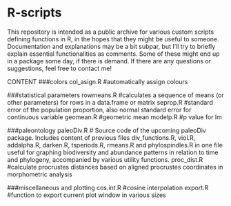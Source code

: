 # R-scripts

This repository is intended as a public archive for various custom scripts defining functions in R, in the hopes that they might be useful to someone. Documentation and explanations may be a bit subpar, but I’ll try to briefly explain essential functionalities as comments. Some of these might end up in a package some day, if there is demand. If there are any questions or suggestions, feel free to contact me!

CONTENT
###colors
col_asign.R #automatically assign colours

###statistical parameters
rowmeans.R #calculates a sequence of means (or other parameters) for rows in a data.frame or matrix
seprop.R #standard error of the population proportion, also normal standard error for continuous variable
geomean.R #geometric mean
modelp.R #p value for lm

###paleontology
paleoDiv.R # Source code of the upcoming paleoDiv package. Includes content of previous files div_functions.R, viol.R, addalpha.R, darken.R, tsperiods.R, rmeans.R and phylospindles.R in one file useful for graphing biodiversity and abundance patterns in relation to time and phylogeny, accompanied by various utility functions.
proc_dist.R #calculate procrustes distances based on aligned procrustes coordinates in morphometric analysis

###miscellaneous and plotting
cos.int.R #cosine interpolation
export.R #function to export current plot window in various sizes
